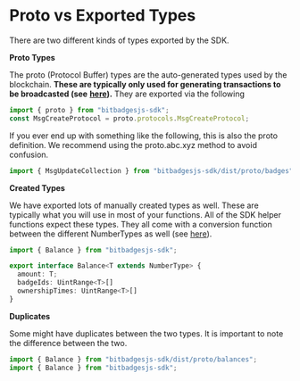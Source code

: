 # Proto vs Exported Types

There are two different kinds of types exported by the SDK.&#x20;

**Proto Types**

The proto (Protocol Buffer) types are the auto-generated types used by the blockchain. **These are typically only used for generating transactions to be broadcasted (see** [**here**](../create-and-broadcast-txs/)**).**  They are exported via the following

```typescript
import { proto } from "bitbadgesjs-sdk";
const MsgCreateProtocol = proto.protocols.MsgCreateProtocol;
```

If you ever end up with something like the following, this is also the proto definition. We recommend using the proto.abc.xyz method to avoid confusion.

```typescript
import { MsgUpdateCollection } from "bitbadgesjs-sdk/dist/proto/badges";
```

**Created Types**

We have exported lots of manually created types as well. These are typically what you will use in most of your functions. All of the SDK helper functions expect these types. They all come with a conversion function between the different NumberTypes as well (see [here](common-snippets/numbertype-conversions.md)).

```typescript
import { Balance } from "bitbadgesjs-sdk";
```

```typescript
export interface Balance<T extends NumberType> {
  amount: T;
  badgeIds: UintRange<T>[]
  ownershipTimes: UintRange<T>[]
}
```

**Duplicates**

Some might have duplicates between the two types. It is important to note the difference between the two.

```typescript
import { Balance } from "bitbadgesjs-sdk/dist/proto/balances";
import { Balance } from "bitbadgesjs-sdk";
```

